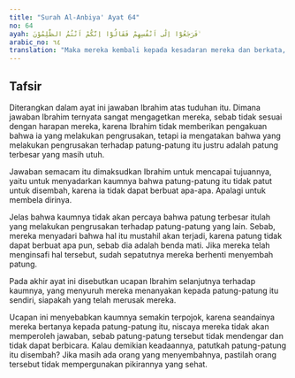 ```yaml
---
title: "Surah Al-Anbiya' Ayat 64"
no: 64
ayah: فَرَجَعُوْٓا اِلٰٓى اَنْفُسِهِمْ فَقَالُوْٓا اِنَّكُمْ اَنْتُمُ الظّٰلِمُوْنَ ۙ
arabic_no: ٦٤
translation: "Maka mereka kembali kepada kesadaran mereka dan berkata, “Sesungguhnya kamulah yang menzalimi (diri sendiri).”"
---
```


## Tafsir

Diterangkan dalam ayat ini jawaban Ibrahim atas tuduhan itu. Dimana jawaban Ibrahim ternyata sangat mengagetkan mereka, sebab tidak sesuai dengan harapan mereka, karena Ibrahim tidak memberikan pengakuan bahwa ia yang melakukan pengrusakan, tetapi ia mengatakan bahwa yang melakukan pengrusakan terhadap patung-patung itu justru adalah patung terbesar yang masih utuh.

Jawaban semacam itu dimaksudkan Ibrahim untuk mencapai tujuannya, yaitu untuk menyadarkan kaumnya bahwa patung-patung itu tidak patut untuk disembah, karena ia tidak dapat berbuat apa-apa. Apalagi untuk membela dirinya.

Jelas bahwa kaumnya tidak akan percaya bahwa patung terbesar itulah yang melakukan pengrusakan terhadap patung-patung yang lain. Sebab, mereka menyadari bahwa hal itu mustahil akan terjadi, karena patung tidak dapat berbuat apa pun, sebab dia adalah benda mati. Jika mereka telah menginsafi hal tersebut, sudah sepatutnya mereka berhenti menyembah patung.

Pada akhir ayat ini disebutkan ucapan Ibrahim selanjutnya terhadap kaumnya, yang menyuruh mereka menanyakan kepada patung-patung itu sendiri, siapakah yang telah merusak mereka.

Ucapan ini menyebabkan kaumnya semakin terpojok, karena seandainya mereka bertanya kepada patung-patung itu, niscaya mereka tidak akan memperoleh jawaban, sebab patung-patung tersebut tidak mendengar dan tidak dapat berbicara. Kalau demikian keadaannya, patutkah patung-patung itu disembah? Jika masih ada orang yang menyembahnya, pastilah orang tersebut tidak mempergunakan pikirannya yang sehat.